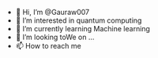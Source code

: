 - 👋 Hi, I’m @Gauraw007
- 👀 I’m interested in quantum computing 
- 🌱 I’m currently learning Machine learning
- 💞️ I’m looking toWe on ...
- 📫 How to reach me 

<!---
Gauraw007/Gauraw007 is a ✨ special ✨ repository because its `README.md` (this file) appears on your GitHub profile.
You can click the Preview link to take a look at your changes.
--->
